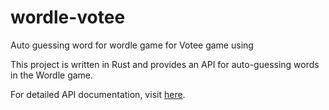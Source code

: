 # wordle-votee
Auto guessing word for wordle game for Votee game using 


This project is written in Rust and provides an API for auto-guessing words in the Wordle game.

For detailed API documentation, visit [here](https://wordle.votee.dev:8000/redoc).